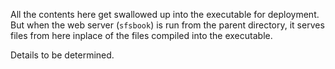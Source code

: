All the contents here get swallowed up into the executable for deployment.
But when the web server (`sfsbook`) is run from the parent directory, it serves
files from here inplace of the files compiled into the executable.

Details to be determined.
